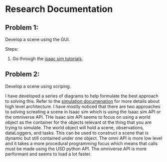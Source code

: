 # Research Documentation

## Problem 1:
Develop a scene using the GUI.

Steps:
1. Go through the [isaac sim tutorials](https://docs.omniverse.nvidia.com/isaacsim/latest/installation/install_workstation.html).

## Problem 2: 
Develop a scene using scriping.

I have developed a series of diagrams to help formulate the best approach to solving this. Refer to the [simulation documenation](./simDocumentation.md) for more details about high level architecture. I have mostly noticed that there are two approaches to solving screating a scene in Isaac sim which is using the Isaac sim API or the omniverse API. THe isaac sim API seems to focus on using a world object as the container for the objects relevant ot the thing that you are trying to simulate.  The world object will hold a scene, observations, dataLoggers, and tasks. This can be used to construct a scene that is dynamic but still contained under one object. The omni API is more low level and it takes a more procedural programming focus which means that calls must be made using the USD python API. The omniverse API is more performant and seems to load a lot faster. 
